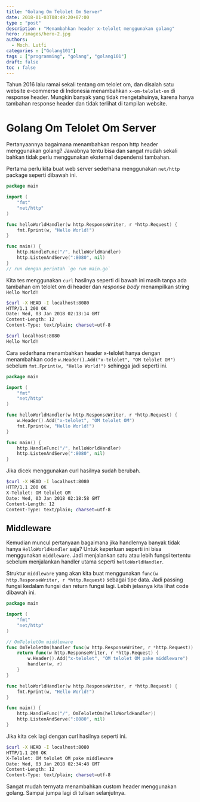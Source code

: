```yaml
---
title: "Golang Om Telolet Om Server"
date: 2018-01-03T08:49:20+07:00
type : "post"
description : "Menambahkan header x-telolet menggunakan golang"
hero: /images/hero-2.jpg
authors:
  - Moch. Lutfi
categories : ["Golang101"]
tags : ["programming", "golang", "golang101"]
draft: false
toc : false
---
```


Tahun 2016 lalu ramai sekali tentang om telolet om, dan disalah satu website e-commerse di Indonesia menambahkan `x-om-telolet-om` di response header. Mungkin banyak yang tidak mengetahuinya, karena hanya tambahan response header dan tidak terlihat di tampilan website.

# Golang Om Telolet Om Server

Pertanyaannya bagaimana menambahkan respon http header menggunakan golang? Jawabnya tentu bisa dan sangat mudah sekali bahkan tidak perlu menggunakan eksternal dependensi tambahan.

Pertama perlu kita buat web server sederhana menggunakan `net/http` package seperti dibawah ini.

```go
package main

import (
    "fmt"
    "net/http"
)

func helloWorldHandler(w http.ResponseWriter, r *http.Request) {
    fmt.Fprint(w, "Hello World!")
}

func main() {
    http.HandleFunc("/", helloWorldHandler)
    http.ListenAndServe(":8080", nil)
}
// run dengan perintah `go run main.go`
```

Kita tes menggunakan `curl` hasilnya seperti di bawah ini masih tanpa ada tambahan om telolet om di header dan *response body* menampilkan string `Hello World!`

```bash
$curl -X HEAD -I localhost:8080
HTTP/1.1 200 OK
Date: Wed, 03 Jan 2018 02:13:14 GMT
Content-Length: 12
Content-Type: text/plain; charset=utf-8

$curl localhost:8080
Hello World!
```

Cara sederhana menambahkan header x-telolet hanya dengan menambahkan code `w.Header().Add("x-telolet", "OM telolet OM")` sebelum `fmt.Fprint(w, "Hello World!")` sehingga jadi seperti ini.

```go
package main

import (
    "fmt"
    "net/http"
)

func helloWorldHandler(w http.ResponseWriter, r *http.Request) {
    w.Header().Add("x-telolet", "OM telolet OM")
    fmt.Fprint(w, "Hello World!")
}

func main() {
    http.HandleFunc("/", helloWorldHandler)
    http.ListenAndServe(":8080", nil)
}
```

Jika dicek menggunakan curl hasilnya sudah berubah.

```bash
$curl -X HEAD -I localhost:8080
HTTP/1.1 200 OK
X-Telolet: OM telolet OM
Date: Wed, 03 Jan 2018 02:18:58 GMT
Content-Length: 12
Content-Type: text/plain; charset=utf-8
```

## Middleware

Kemudian muncul pertanyaan bagaimana jika handlernya banyak tidak hanya `HelloWorldHandler` saja? Untuk keperluan seperti ini bisa menggunakan `middleware`. Jadi menjalankan satu atau lebih fungsi tertentu sebelum menjalankan handler utama seperti `helloWorldHandler`.

Struktur `middleware` yang akan kita buat menggunakan `func(w http.ResponseWriter, r *http.Request)` sebagai tipe data. Jadi passing fungsi kedalam fungsi dan return fungsi lagi. Lebih jelasnya kita lihat code dibawah ini.

```go
package main

import (
    "fmt"
    "net/http"
)

// OmTeloletOm middleware
func OmTeloletOm(handler func(w http.ResponseWriter, r *http.Request)) func(w http.ResponseWriter, r *http.Request) {
    return func(w http.ResponseWriter, r *http.Request) {
        w.Header().Add("x-telolet", "OM telolet OM pake middleware")
        handler(w, r)
    }
}

func helloWorldHandler(w http.ResponseWriter, r *http.Request) {
    fmt.Fprint(w, "Hello World!")
}

func main() {
    http.HandleFunc("/", OmTeloletOm(helloWorldHandler))
    http.ListenAndServe(":8080", nil)
}
```

Jika kita cek lagi dengan curl hasilnya seperti ini.

```bash
$curl -X HEAD -I localhost:8080
HTTP/1.1 200 OK
X-Telolet: OM telolet OM pake middleware
Date: Wed, 03 Jan 2018 02:34:48 GMT
Content-Length: 12
Content-Type: text/plain; charset=utf-8
```

Sangat mudah ternyata menambahkan custom header menggunakan golang. Sampai jumpa lagi di tulisan selanjutnya.

